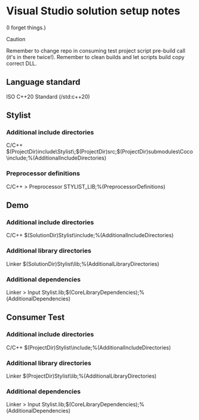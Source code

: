 # Visual Studio solution setup notes

(I forget things.)

> [!CAUTION]
> Remember to change repo in consuming test project script pre-build call (it's in there twice!). Remember to clean builds and let scripts build copy correct DLL.

## Language standard
ISO C++20 Standard (/std:c++20)

## Stylist

### Additional include directories
C/C++
$(ProjectDir)include\Stylist\;$(ProjectDir)src\;$(ProjectDir)submodules\Coco\include;%(AdditionalIncludeDirectories)

### Preprocessor definitions
C/C++ > Preprocessor
STYLIST_LIB;%(PreprocessorDefinitions)

## Demo

### Additional include directories
C/C++
$(SolutionDir)Stylist\include;%(AdditionalIncludeDirectories)

### Additional library directories
Linker
$(SolutionDir)Stylist\lib;%(AdditionalLibraryDirectories)

### Additional dependencies
Linker > Input
Stylist.lib;$(CoreLibraryDependencies);%(AdditionalDependencies)

## Consumer Test

### Additional include directories
C/C++
$(ProjectDir)Stylist\include;%(AdditionalIncludeDirectories)

### Additional library directories
Linker
$(ProjectDir)Stylist\lib;%(AdditionalLibraryDirectories)

### Additional dependencies
Linker > Input
Stylist.lib;$(CoreLibraryDependencies);%(AdditionalDependencies)
